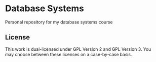 # Database Systems
Personal repository for my database systems course

## License
This work is dual-licensed under GPL Version 2 and GPL Version 3. You may choose between these licenses on a case-by-case basis.

